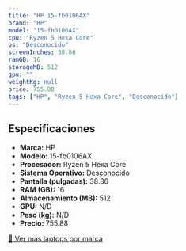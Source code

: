 ```yaml
---
title: "HP 15-fb0106AX"
brand: "HP"
model: "15-fb0106AX"
cpu: "Ryzen 5 Hexa Core"
os: "Desconocido"
screenInches: 38.86
ramGB: 16
storageMB: 512
gpu: ""
weightKg: null
price: 755.88
tags: ["HP", "Ryzen 5 Hexa Core", "Desconocido"]
---
```

## Especificaciones

- **Marca:** HP
- **Modelo:** 15-fb0106AX
- **Procesador:** Ryzen 5 Hexa Core
- **Sistema Operativo:** Desconocido
- **Pantalla (pulgadas):** 38.86
- **RAM (GB):** 16
- **Almacenamiento (MB):** 512
- **GPU:** N/D
- **Peso (kg):** N/D
- **Precio:** 755.88

[:rocket: Ver más laptops por marca](/brand/hp)
